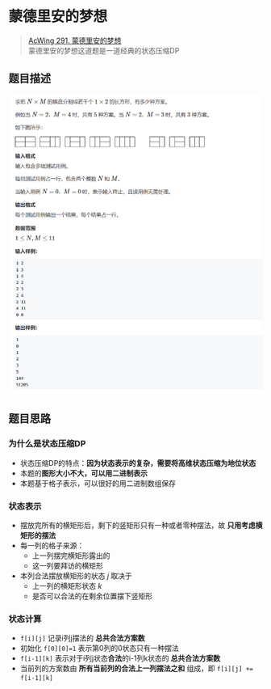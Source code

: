 # 蒙德里安的梦想
> [AcWing 291. 蒙德里安的梦想](https://www.acwing.com/activity/content/problem/content/1010/)  
蒙德里安的梦想这道题是一道经典的状态压缩DP

## 题目描述
![蒙德里安的梦想题目](image/蒙德里安的梦想题目.png)  

## 题目思路
### 为什么是状态压缩DP
* 状态压缩DP的特点：**因为状态表示的复杂，需要将高维状态压缩为地位状态**
* 本题的**图形大小不大，可以用二进制表示**
* 本题基于格子表示，可以很好的用二进制数组保存

### 状态表示
* 摆放完所有的横矩形后，剩下的竖矩形只有一种或者零种摆法，故 **只用考虑横矩形的摆法**
* 每一列的格子来源：
  - 上一列摆完横矩形露出的
  - 这一列要拜访的横矩形
* 本列合法摆放横矩形的状态 _j_ 取决于
  - 上一列的横矩形状态 _k_
  - 是否可以合法的在剩余位置摆下竖矩形

### 状态计算
* `f[i][j]` 记录i列j摆法的 **总共合法方案数**
* 初始化 `f[0][0]=1` 表示第0列的0状态只有一种摆法
* `f[i-1][k]` 表示对于i列j状态**合法**的i-1列k状态的 **总共合法方案数**
* 当前列的方案数由 **所有当前列的合法上一列摆法之和** 组成，即 `f[i][j] += f[i-1][k]`
